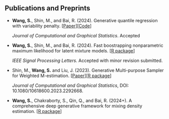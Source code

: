 

## Publications and Preprints
- __Wang, S.__, Shin, M., and Bai, R. (2024). Generative quantile regression with variability penalty. [[Paper](https://arxiv.org/abs/2301.03661)][[Code](https://github.com/shijiew97/PGQR)]

   _Journal of Computational and Graphical Statistics_. Accepted

- __Wang, S.__, Shin, M., and Bai, R. (2024). Fast boostrapping nonparametric maximum likelihood for latent mixture models. [[R package](https://github.com/shijiew97/GBnpmle)]

  _IEEE Signal Processing Letters_. Accepted with minor revision submitted.
  
- Shin, M., __Wang, S.__ and Liu, J. (2023). Generative Multi-purpose Sampler for Weighted M-estimation. [[Paper](https://www.tandfonline.com/doi/abs/10.1080/10618600.2023.2292668)][[R package](https://github.com/shijiew97/GMS)]
  
  _Journal of Computational and Graphical Statistics_, DOI: 10.1080/10618600.2023.2292668.

- __Wang, S.__, Chakraborty, S., Qin, Q., and Bai, R. (2024+). A comprehensive deep generative framework for mixing density estimation. [[R package](https://github.com/shijiew97/NetNPMLE)]
